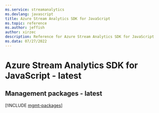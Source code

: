 ```yaml
---
ms.service: streamanalytics
ms.devlang: javascript
title: Azure Stream Analytics SDK for JavaScript
ms.topic: reference
ms.author: jeffish
author: xirzec
description: Reference for Azure Stream Analytics SDK for JavaScript
ms.data: 07/27/2022
---
```

# Azure Stream Analytics SDK for JavaScript - latest

## Management packages - latest
[!INCLUDE [mgmt-packages](stream-analytics-mgmt-index.md)]